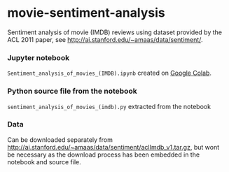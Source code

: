# movie-sentiment-analysis
Sentiment analysis of movie (IMDB) reviews using dataset provided by the ACL 2011 paper, see http://ai.stanford.edu/~amaas/data/sentiment/.

### Jupyter notebook

`Sentiment_analysis_of_movies_(IMDB).ipynb` created on [Google Colab](https://colab.research.google.com).

### Python source file from the notebook

`sentiment_analysis_of_movies_(imdb).py` extracted from the notebook

### Data 

Can be downloaded separately from http://ai.stanford.edu/~amaas/data/sentiment/aclImdb_v1.tar.gz, but wont be necessary as the download process has been embedded in the notebook and source file.